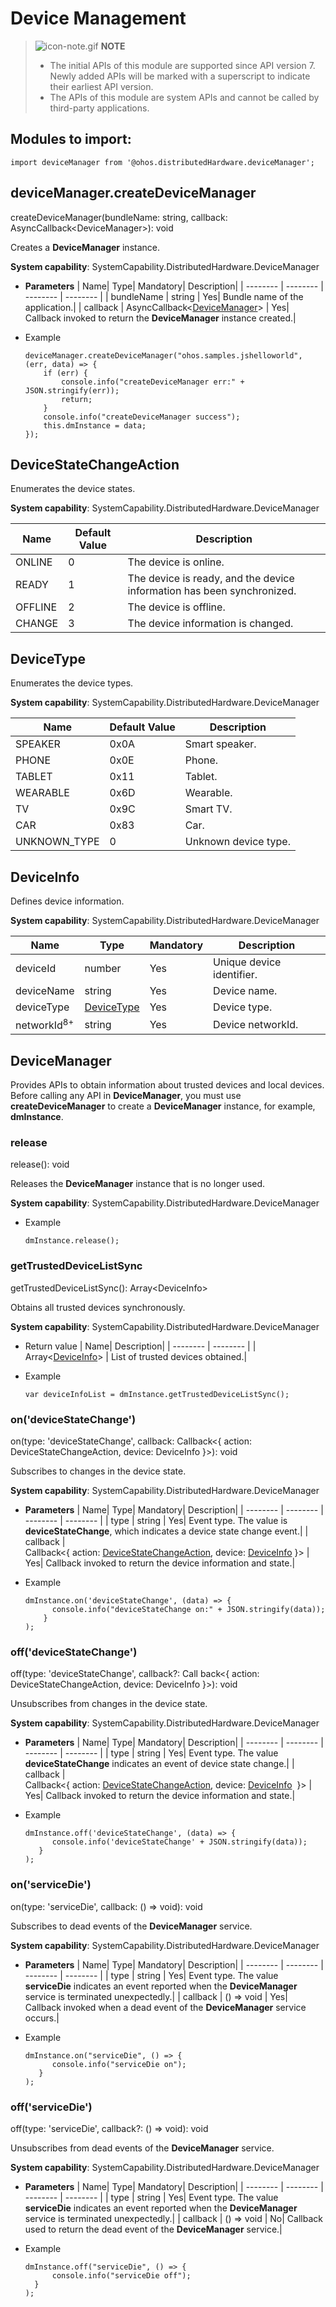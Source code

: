 # Device Management

> ![icon-note.gif](public_sys-resources/icon-note.gif) **NOTE**
> - The initial APIs of this module are supported since API version 7. Newly added APIs will be marked with a superscript to indicate their earliest API version.
> - The APIs of this module are system APIs and cannot be called by third-party applications.


## Modules to import:

```
import deviceManager from '@ohos.distributedHardware.deviceManager';
```


## deviceManager.createDeviceManager

createDeviceManager(bundleName: string, callback: AsyncCallback&lt;DeviceManager&gt;): void

Creates a **DeviceManager** instance.

**System capability**: SystemCapability.DistributedHardware.DeviceManager

- **Parameters**
  | Name| Type| Mandatory| Description|
  | -------- | -------- | -------- | -------- |
  | bundleName | string | Yes| Bundle name of the application.|
  | callback | AsyncCallback&lt;[DeviceManager](#devicemanager)&gt; | Yes| Callback invoked to return the **DeviceManager** instance created.|

- Example
  ```
  deviceManager.createDeviceManager("ohos.samples.jshelloworld", (err, data) => {     
      if (err) { 
          console.info("createDeviceManager err:" + JSON.stringify(err));    
          return;
      }
      console.info("createDeviceManager success");
      this.dmInstance = data;
  });
  ```


## DeviceStateChangeAction

Enumerates the device states.

**System capability**: SystemCapability.DistributedHardware.DeviceManager

| Name| Default Value| Description|
| -------- | -------- | -------- |
| ONLINE | 0 | The device is online.|
| READY | 1 | The device is ready, and the device information has been synchronized.|
| OFFLINE | 2 | The device is offline.|
| CHANGE | 3 | The device information is changed.|


## DeviceType

Enumerates the device types.

**System capability**: SystemCapability.DistributedHardware.DeviceManager

| Name| Default Value| Description|
| -------- | -------- | -------- |
| SPEAKER | 0x0A | Smart speaker.|
| PHONE | 0x0E | Phone.|
| TABLET | 0x11 | Tablet.|
| WEARABLE | 0x6D | Wearable.|
| TV | 0x9C | Smart TV.|
| CAR | 0x83 | Car.|
| UNKNOWN_TYPE | 0 | Unknown device type.|


## DeviceInfo

Defines device information.

**System capability**: SystemCapability.DistributedHardware.DeviceManager

| Name| Type| Mandatory| Description|
| -------- | -------- | -------- | -------- |
| deviceId | number | Yes| Unique device identifier.|
| deviceName | string | Yes| Device name.|
| deviceType | [DeviceType](#devicetype) | Yes| Device type.|
| networkId<sup>8+</sup> | string | Yes | Device networkId. |


## DeviceManager

Provides APIs to obtain information about trusted devices and local devices. Before calling any API in **DeviceManager**, you must use **createDeviceManager** to create a **DeviceManager** instance, for example, **dmInstance**.


### release

release(): void

Releases the **DeviceManager** instance that is no longer used.

**System capability**: SystemCapability.DistributedHardware.DeviceManager

- Example
  ```
  dmInstance.release();
  ```


### getTrustedDeviceListSync

getTrustedDeviceListSync(): Array&lt;DeviceInfo&gt;

Obtains all trusted devices synchronously.

**System capability**: SystemCapability.DistributedHardware.DeviceManager

- Return value
  | Name| Description|
  | -------- | -------- |
  | Array&lt;[DeviceInfo](#deviceinfo)&gt; | List of trusted devices obtained.|

- Example
  ```
  var deviceInfoList = dmInstance.getTrustedDeviceListSync();
  ```


### on('deviceStateChange')

on(type: 'deviceStateChange',  callback: Callback&lt;{ action: DeviceStateChangeAction, device: DeviceInfo }&gt;): void

Subscribes to changes in the device state.

**System capability**: SystemCapability.DistributedHardware.DeviceManager

- **Parameters**
  | Name| Type| Mandatory| Description|
  | -------- | -------- | -------- | -------- |
  | type | string | Yes| Event type. The value is **deviceStateChange**, which indicates a device state change event.|
  | callback | Callback&lt;{&nbsp;action:&nbsp;[DeviceStateChangeAction](#devicestatechangeaction),&nbsp;device:&nbsp;[DeviceInfo](#deviceinfo)&nbsp;}&gt; | Yes| Callback invoked to return the device information and state.|

- Example
  ```
  dmInstance.on('deviceStateChange', (data) => {      
        console.info("deviceStateChange on:" + JSON.stringify(data));
      }
  );
  ```


### off('deviceStateChange')

off(type: 'deviceStateChange', callback?: Call	back&lt;{ action: DeviceStateChangeAction, device: DeviceInfo }&gt;): void

Unsubscribes from changes in the device state.

**System capability**: SystemCapability.DistributedHardware.DeviceManager

- **Parameters**
  | Name| Type| Mandatory| Description|
  | -------- | -------- | -------- | -------- |
  | type | string | Yes| Event type. The value **deviceStateChange** indicates an event of device state change.|
  | callback | Callback&lt;{&nbsp;action:&nbsp;[DeviceStateChangeAction](#devicestatechangeaction),&nbsp;device:&nbsp;[DeviceInfo](#deviceinfo)&nbsp;&nbsp;}&gt; | Yes| Callback invoked to return the device information and state.|

- Example
  ```
  dmInstance.off('deviceStateChange', (data) => {      
        console.info('deviceStateChange' + JSON.stringify(data));
     }
  );
  ```


### on('serviceDie')

on(type: 'serviceDie', callback: () =&gt; void): void

Subscribes to dead events of the **DeviceManager** service.

**System capability**: SystemCapability.DistributedHardware.DeviceManager

- **Parameters**
  | Name| Type| Mandatory| Description|
  | -------- | -------- | -------- | -------- |
  | type | string | Yes| Event type. The value **serviceDie** indicates an event reported when the **DeviceManager** service is terminated unexpectedly.|
  | callback | ()&nbsp;=&gt;&nbsp;void | Yes| Callback invoked when a dead event of the **DeviceManager** service occurs.|

- Example
  ```
  dmInstance.on("serviceDie", () => {      
        console.info("serviceDie on");
     }
  );
  ```


### off('serviceDie')

off(type: 'serviceDie', callback?: () =&gt; void): void

Unsubscribes from dead events of the **DeviceManager** service.

**System capability**: SystemCapability.DistributedHardware.DeviceManager

- **Parameters**
  | Name| Type| Mandatory| Description|
  | -------- | -------- | -------- | -------- |
  | type | string | Yes| Event type. The value **serviceDie** indicates an event reported when the **DeviceManager** service is terminated unexpectedly.|
  | callback | ()&nbsp;=&gt;&nbsp;void | No| Callback used to return the dead event of the **DeviceManager** service.|

- Example
  ```
  dmInstance.off("serviceDie", () => {      
        console.info("serviceDie off");
    }
  );
  ```
